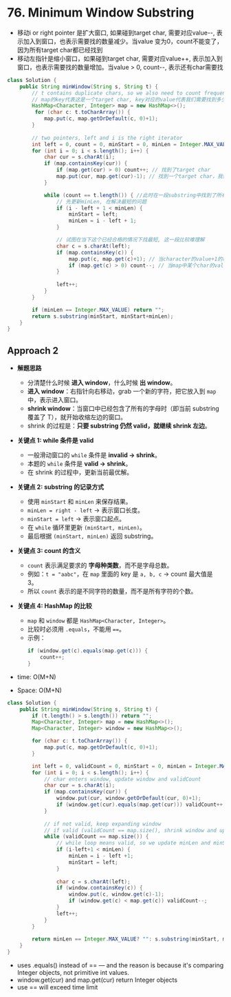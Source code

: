 # 76. Minimum Window Substring

- 移动i or right pointer 是扩大窗口, 如果碰到target char, 需要对应value--, 表示加入到窗口，也表示需要找的数量减少。当value 变为0，count不能变了，因为所有target char都已经找到
- 移动左指针是缩小窗口，如果碰到target char, 需要对应value++, 表示加入到窗口，也表示需要找的数量增加。当value > 0, count--, 表示还有char需要找

```java
class Solution {
    public String minWindow(String s, String t) {
        // t contains duplicate chars, so we also need to count frequency of different characters
        // map的key代表这是一个target char, key对应的value代表我们需要找到多少个这样的char
        HashMap<Character, Integer> map = new HashMap<>();
         for (char c: t.toCharArray()) {
            map.put(c, map.getOrDefault(c, 0)+1);
        }
        
        // two pointers, left and i is the right iterator
        int left = 0, count = 0, minStart = 0, minLen = Integer.MAX_VALUE;
        for (int i = 0; i < s.length(); i++) {
            char cur = s.charAt(i);
            if (map.containsKey(cur)) {
                if (map.get(cur) > 0) count++; // 找到了target char
                map.put(cur, map.get(cur)-1); // 找到一个target char，我们就减少一个需要找的数量  
            }

            while (count == t.length()) { //此时在一段substring中找到了所有target chars, map中的value都为0，这不代表这是最短substring （只要count == t.length()，窗口就是valid
                // 先更新minLen, 在解决最短的问题
                if (i - left + 1 < minLen) {
                    minStart = left;
                    minLen = i - left + 1;
                }

                // 试图在当下这个已经合格的情况下找最短, 这一段比较难理解
                char c = s.charAt(left);
                if (map.containsKey(c)) {
                    map.put(c, map.get(c)+1); // 当character的value+1的时候表示我们把某个target char移除窗口
                    if (map.get(c) > 0) count--; // 当map中某个char的value > 0, 表示我们又需要开始找这个char了，当前窗口不valid了
                }
                
                left++;
            }
        }

        if (minLen == Integer.MAX_VALUE) return "";
        return s.substring(minStart, minStart+minLen);
    }
}

```

## Approach 2

- **解题思路**  
  - 分清楚什么时候 **进入 window**，什么时候 **出 window**。  
  - **进入 window**：右指针向右移动，grab 一个新的字符，把它放入到 `map` 中，表示进入窗口。  
  - **shrink window**：当窗口中已经包含了所有的字母时（即当前 substring 覆盖了 T），就开始收缩左边的窗口。  
  - shrink 的过程是：**只要 substring 仍然 valid，就继续 shrink 左边**。  



- **关键点 1: while 条件是 valid**  
  - 一般滑动窗口的 `while` 条件是 **invalid → shrink**。  
  - 本题的 `while` 条件是 **valid → shrink**。  
  - 在 shrink 的过程中，更新当前最优解。  



- **关键点 2: substring 的记录方式**  
  - 使用 `minStart` 和 `minLen` 来保存结果。  
  - `minLen = right - left` → 表示窗口长度。  
  - `minStart = left` → 表示窗口起点。  
  - 在 `while` 循环里更新 `(minStart, minLen)`。  
  - 最后根据 `(minStart, minLen)` 返回 substring。  



- **关键点 3: count 的含义**  
  - `count` 表示满足要求的 **字母种类数**，而不是字母总数。  
  - 例如：`t = "aabc"`，在 `map` 里面的 key 是 `a, b, c` → count 最大值是 3。  
  - 所以 `count` 表示的是不同字符的数量，而不是所有字符的个数。  



- **关键点 4: HashMap 的比较**  
  - `map` 和 `window` 都是 `HashMap<Character, Integer>`。  
  - 比较时必须用 `.equals`，不能用 `==`。  
  - 示例：  
    ```java
    if (window.get(c).equals(map.get(c))) {
        count++;
    }
    ```

- time: O(M+N)
- Space: O(M+N)

```java
class Solution {
    public String minWindow(String s, String t) {
        if (t.length() > s.length()) return ""; 
        Map<Character, Integer> map = new HashMap<>();
        Map<Character, Integer> window = new HashMap<>();

        for (char c: t.toCharArray()) {
            map.put(c, map.getOrDefault(c, 0)+1);
        }

        int left = 0, validCount = 0, minStart = 0, minLen = Integer.MAX_VALUE;
        for (int i = 0; i < s.length(); i++) {
            // char enters window, update window and validCount
            char cur = s.charAt(i);
            if (map.containsKey(cur)) {
                window.put(cur, window.getOrDefault(cur, 0)+1);
                if (window.get(cur).equals(map.get(cur))) validCount++; // must be equal not >=
            }   
            
            // if not valid, keep expanding window
            // if valid (validCount == map.size(), shrink window and update minLen and minStart)
            while (validCount == map.size()) {
                // while loop means valid, so we update minLen and minStart inside while loop. For other sliding window problems, while loop means not valid, so we update res (e.g maxLen) outside while loop
                if (i-left+1 < minLen) {
                    minLen = i - left +1;
                    minStart = left;
                }
                
                char c = s.charAt(left);
                if (window.containsKey(c)) {
                    window.put(c, window.get(c)-1);
                    if (window.get(c) < map.get(c)) validCount--;
                }
                left++;
            }
        }
       
        return minLen == Integer.MAX_VALUE? "": s.substring(minStart, minStart+minLen); 
    }
}

```

- uses .equals() instead of == — and the reason is because it's comparing Integer objects, not primitive int values.
- window.get(cur) and map.get(cur) return Integer objects
- use == will exceed time limit